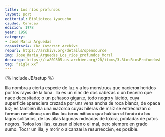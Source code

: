 ```yaml
---
title: Los ríos profundos
layout: post
editorial: Biblioteca Ayacucho
ciudad: Caracas
edicion: 1978
year: 1958
category:
- José María Arguedas
repositorio: The Internet Archive
repurl: https://archive.org/details/opensource
img: Jose_Maria_Arguedas_Los_rios_profundos_Morel
descarga: https://ia801305.us.archive.org/20/items/3.3LosRiosProfundosLibro/3.3_Los_rios_profundos_Libro.pdf
tag: “siglo xx”
---
```

{% include JB/setup %}

Illa nombra a cierta especie de luz y a los monstruos que nacieron heridos por los rayos de la luna. Illa es un niño de dos cabezas o un becerro que  nace decapitado; o un peñasco gigante, todo negro y lúcido, cuya superficie apareciera cruzada por una vena ancha de roca blanca, de opaca luz; es también illa una mazorca cuyas hileras de maíz se entrecruzan o forman remolinos; son illas los toros míticos que habitan el fondo de los lagos solitarios, de las altas lagunas rodeadas de totora, pobladas de patos negros. Todos los illas, causan el bien o el mal, pero siempre en grado sumo. Tocar un  illa, y morir o alcanzar la resurrección, es posible.
